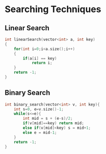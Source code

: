 # Searching Techniques

## Linear Search

```cpp
int linearSearch(vector<int> a, int key)
{
	for(int i=0;i<a.size();i++)
	{
		if(a[i] == key)
			return i;
	}
	return -1;
}
```

## Binary Search

```cpp
int binary_search(vector<int> v, int key){
	int s=0, e=v.size()-1;
	while(s<=e){
		int mid = s + (e-s)/2;
		if(v[mid]==key) return mid;
		else if(v[mid]<key) s = mid+1;
		else e = mid-1;
	}
	return -1;
}
```
